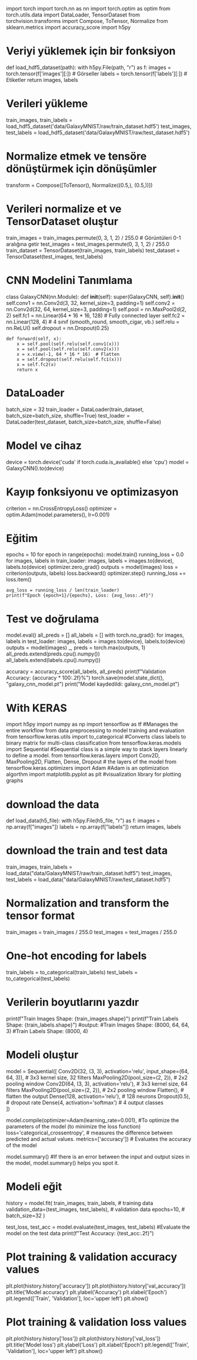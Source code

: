 import torch
import torch.nn as nn
import torch.optim as optim
from torch.utils.data import DataLoader, TensorDataset
from torchvision.transforms import Compose, ToTensor, Normalize
from sklearn.metrics import accuracy_score
import h5py

# Veriyi yüklemek için bir fonksiyon
def load_hdf5_dataset(path):
    with h5py.File(path, "r") as f:
        images = torch.tensor(f['images'][:])  # Görseller
        labels = torch.tensor(f['labels'][:])  # Etiketler
    return images, labels

# Verileri yükleme
train_images, train_labels = load_hdf5_dataset('data/GalaxyMNIST/raw/train_dataset.hdf5')
test_images, test_labels = load_hdf5_dataset('data/GalaxyMNIST/raw/test_dataset.hdf5')

# Normalize etmek ve tensöre dönüştürmek için dönüşümler
transform = Compose([ToTensor(), Normalize((0.5,), (0.5,))])

# Verileri normalize et ve TensorDataset oluştur
train_images = train_images.permute(0, 3, 1, 2) / 255.0  # Görüntüleri 0-1 aralığına getir
test_images = test_images.permute(0, 3, 1, 2) / 255.0
train_dataset = TensorDataset(train_images, train_labels)
test_dataset = TensorDataset(test_images, test_labels)

# CNN Modelini Tanımlama
class GalaxyCNN(nn.Module):
    def __init__(self):
        super(GalaxyCNN, self).__init__()
        self.conv1 = nn.Conv2d(3, 32, kernel_size=3, padding=1)
        self.conv2 = nn.Conv2d(32, 64, kernel_size=3, padding=1)
        self.pool = nn.MaxPool2d(2, 2)
        self.fc1 = nn.Linear(64 * 16 * 16, 128)  # Fully connected layer
        self.fc2 = nn.Linear(128, 4)  # 4 sınıf (smooth_round, smooth_cigar, vb.)
        self.relu = nn.ReLU()
        self.dropout = nn.Dropout(0.25)

    def forward(self, x):
        x = self.pool(self.relu(self.conv1(x)))
        x = self.pool(self.relu(self.conv2(x)))
        x = x.view(-1, 64 * 16 * 16)  # Flatten
        x = self.dropout(self.relu(self.fc1(x)))
        x = self.fc2(x)
        return x

# DataLoader
batch_size = 32
train_loader = DataLoader(train_dataset, batch_size=batch_size, shuffle=True)
test_loader = DataLoader(test_dataset, batch_size=batch_size, shuffle=False)

# Model ve cihaz
device = torch.device('cuda' if torch.cuda.is_available() else 'cpu')
model = GalaxyCNN().to(device)

# Kayıp fonksiyonu ve optimizasyon
criterion = nn.CrossEntropyLoss()
optimizer = optim.Adam(model.parameters(), lr=0.001)

# Eğitim
epochs = 10
for epoch in range(epochs):
    model.train()
    running_loss = 0.0
    for images, labels in train_loader:
        images, labels = images.to(device), labels.to(device)
        optimizer.zero_grad()
        outputs = model(images)
        loss = criterion(outputs, labels)
        loss.backward()
        optimizer.step()
        running_loss += loss.item()

    avg_loss = running_loss / len(train_loader)
    print(f"Epoch {epoch+1}/{epochs}, Loss: {avg_loss:.4f}")

# Test ve doğrulama
model.eval()
all_preds = []
all_labels = []
with torch.no_grad():
    for images, labels in test_loader:
        images, labels = images.to(device), labels.to(device)
        outputs = model(images)
        _, preds = torch.max(outputs, 1)
        all_preds.extend(preds.cpu().numpy())
        all_labels.extend(labels.cpu().numpy())

accuracy = accuracy_score(all_labels, all_preds)
print(f"Validation Accuracy: {accuracy * 100:.2f}%")
torch.save(model.state_dict(), "galaxy_cnn_model.pt")
print("Model kaydedildi: galaxy_cnn_model.pt")

# **************With KERAS**************
import h5py
import numpy as np
import tensorflow as tf #Manages the entire workflow from data preprocessing to model training and evaluation
from tensorflow.keras.utils import to_categorical #Converts class labels to binary matrix for multi-class classification
from tensorflow.keras.models import Sequential #Sequential class is a simple way to stack layers linearly to define a model.
from tensorflow.keras.layers import Conv2D, MaxPooling2D, Flatten, Dense, Dropout # the layers of the model 
from tensorflow.keras.optimizers import Adam #Adam is an optimization algorthm 
import matplotlib.pyplot as plt #visualization library for plotting graphs

# download the data 
def load_data(h5_file):
    with h5py.File(h5_file, "r") as f:
        images = np.array(f["images"])
        labels = np.array(f["labels"])
    return images, labels

# download the train and test data
train_images, train_labels = load_data("data/GalaxyMNIST/raw/train_dataset.hdf5")
test_images, test_labels = load_data("data/GalaxyMNIST/raw/test_dataset.hdf5")

# Normalization and transform the tensor format
train_images = train_images / 255.0
test_images = test_images / 255.0

# One-hot encoding for labels
train_labels = to_categorical(train_labels)
test_labels = to_categorical(test_labels)

# Verilerin boyutlarını yazdır
print(f"Train Images Shape: {train_images.shape}")
print(f"Train Labels Shape: {train_labels.shape}")
#output:
#Train Images Shape: (8000, 64, 64, 3)
#Train Labels Shape: (8000, 4)

# Modeli oluştur
model = Sequential([
    Conv2D(32, (3, 3), activation='relu', input_shape=(64, 64, 3)), # 3x3 kernel size, 32 filters
    MaxPooling2D(pool_size=(2, 2)), # 2x2 pooling window
    Conv2D(64, (3, 3), activation='relu'), # 3x3 kernel size, 64 filters
    MaxPooling2D(pool_size=(2, 2)), # 2x2 pooling window
    Flatten(), # flatten the output
    Dense(128, activation='relu'), # 128 neurons
    Dropout(0.5), # dropout rate
    Dense(4, activation='softmax') # 4 output classes  
])


model.compile(optimizer=Adam(learning_rate=0.001),  #To optimize the parameters of the model (to minimize the loss function)
              loss='categorical_crossentropy', # measures the difference between predicted and actual values.
              metrics=['accuracy']) # Evaluates the accuracy of the model


model.summary() #If there is an error between the input and output sizes in the model, model.summary() helps you spot it.

# Modeli eğit
history = model.fit(
    train_images, train_labels, # training data
    validation_data=(test_images, test_labels), # validation data
    epochs=10, #
    batch_size=32
)


test_loss, test_acc = model.evaluate(test_images, test_labels) #Evaluate the model on the test data
print(f"Test Accuracy: {test_acc:.2f}")

# Plot training & validation accuracy values
plt.plot(history.history['accuracy'])
plt.plot(history.history['val_accuracy'])
plt.title('Model accuracy')
plt.ylabel('Accuracy')
plt.xlabel('Epoch')
plt.legend(['Train', 'Validation'], loc='upper left')
plt.show()

# Plot training & validation loss values
plt.plot(history.history['loss'])
plt.plot(history.history['val_loss'])
plt.title('Model loss')
plt.ylabel('Loss')
plt.xlabel('Epoch')
plt.legend(['Train', 'Validation'], loc='upper left')
plt.show()




